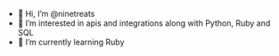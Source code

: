- 👋 Hi, I’m @ninetreats
- 👀 I’m interested in apis and integrations along with Python, Ruby and SQL
- 🌱 I’m currently learning Ruby

<!---
ninetreats/ninetreats is a ✨ special ✨ repository because its `README.md` (this file) appears on your GitHub profile.
You can click the Preview link to take a look at your changes.
--->

